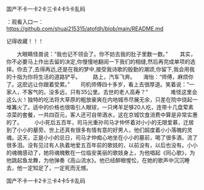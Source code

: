 国产不卡一卡2卡三卡4卡5卡乱码

：观看入口一：https://github.com/shuai215315/atofdh/blob/main/README.md


记得收藏！！！



　　大眼睛怪兽说：“我也记不领会了。你不妨去我的肚子里数一数。”
　　其实，你不必要马上作出去留的决定,你慢慢地翻阅一下我们的相缝,然后再完成单项的选择。你去了,去得再远,还是在我的梦中,接受我诗歌的殷勤的潮颂,你留下,我会用我的十指为你将生活的道路铲平。
　　路上，汽车飞奔。　　海怡：“师傅，麻烦你了。这麽远让你跟着受累。”　　司机师傅四十多岁，看上去很厚道。笑着说：“一家人，不客气的。没多远，只有35公里。去世的老人高寿？”　　
　　难怪这里会这么火！独特的吃法将大草原的粗放豪爽在内地城市尽展无余，只差在院中烧起一堆篝火了。适中的价格也很吸引人眼球，一只烤羊足够20人吃，连带十几盘荤素凉菜的套餐，一共四百元，客人还可自带酒水，这在京城饮食消费中算是非常实惠的了。
　　小小死后五百年，司马光重孙司马才仲怀着对小小的无限爱慕，迁居到了小小的墓旁。世上还真有很多有情有意的好男人，他们超度着小小落魄的灵魂。这天，正是小小的忌日，司马才仲痴心地坐在小小的墓前，喝了很多酒，流了很多泪。没有见过有人执着地爱五百年前的歌妓的，以前没有，以后也没有。小小的魂魄感动了，她将魂魄敷在一位临安美丽的歌妓身上，为他唱起《同心歌》，为他跳起鱼龙舞，为他弹奏《高山流水》。他已经醉眼惺忪，在她的歌声中沉沉睡去，他一定知足了，一定死而无憾。







国产不卡一卡2卡三卡4卡5卡乱码
